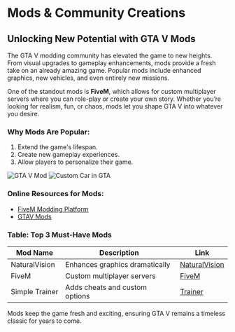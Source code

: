 # Mods & Community Creations

## Unlocking New Potential with GTA V Mods

The GTA V modding community has elevated the game to new heights. From visual upgrades to gameplay enhancements, mods provide a fresh take on an already amazing game. Popular mods include enhanced graphics, new vehicles, and even entirely new missions.

One of the standout mods is **FiveM**, which allows for custom multiplayer servers where you can role-play or create your own story. Whether you’re looking for realism, fun, or chaos, mods let you shape GTA V into whatever you desire.

### Why Mods Are Popular:
1. Extend the game's lifespan.
2. Create new gameplay experiences.
3. Allow players to personalize their game.

![GTA V Mod](https://www.example.com/mod_image.jpg)
![Custom Car in GTA](https://www.example.com/custom_car_image.jpg)

### Online Resources for Mods:
- [FiveM Modding Platform](https://fivem.net)
- [GTAV Mods](https://www.gta5-mods.com)

### Table: Top 3 Must-Have Mods
| Mod Name        | Description                      | Link                                         |
|------------------|----------------------------------|----------------------------------------------|
| NaturalVision    | Enhances graphics dramatically  | [NaturalVision](https://gta5-mods.com/nv)    |
| FiveM            | Custom multiplayer servers      | [FiveM](https://fivem.net)                  |
| Simple Trainer   | Adds cheats and custom options  | [Trainer](https://gta5-mods.com/trainer)    |

Mods keep the game fresh and exciting, ensuring GTA V remains a timeless classic for years to come.
